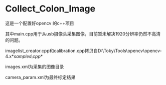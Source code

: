 # Collect_Colon_Image

这是一个配置好opencv 的c++项目

其中main.cpp用于从usb摄像头采集图像，目前暂未解决1920分辨率仍然不高清的问题。

imagelist_creator.cpp和calibration.cpp拷贝自D:\Toky\Tools\opencv\opencv-4.x\**samples\cpp**

images.xml为采集的图像目录

camera_param.xml为最终标定结果

